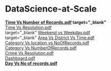 # DataScience-at-Scale

<b>[Time Vs Number of Records.pdf](https://github.com/vybhavk/DataScience-at-Scale/files/102715/Time.Vs.Number.of.Records.pdf)  target="_blank" </b>
<br>[Time Vs Resolution.pdf](https://github.com/vybhavk/DataScience-at-Scale/files/102714/Time.Vs.Resolution.pdf)<br>target="_blank"
[Weekend vs Weekday.pdf](https://github.com/vybhavk/DataScience-at-Scale/files/102716/Weekend.vs.Weekday.pdf)<br>target="_blank"
[Area Vs District Vs Time.pdf](https://github.com/vybhavk/DataScience-at-Scale/files/102718/Area.Vs.District.Vs.Time.pdf)<br>
[Category Vs location vs NoOfRecords.pdf](https://github.com/vybhavk/DataScience-at-Scale/files/102719/Category.Vs.location.vs.NoOfRecords.pdf)<br>
[Category Vs NumberOfRecords.pdf](https://github.com/vybhavk/DataScience-at-Scale/files/102717/Category.Vs.NumberOfRecords.pdf)<br>
[Crime Vs Resolution.pdf](https://github.com/vybhavk/DataScience-at-Scale/files/102720/Crime.Vs.Resolution.pdf)<br>
[Dashboard.pdf](https://github.com/vybhavk/DataScience-at-Scale/files/102721/Dashboard.pdf)<br>
<b>[Day Vs No of records.pdf](https://github.com/vybhavk/DataScience-at-Scale/files/102722/Day.Vs.No.of.records.pdf)</b>
